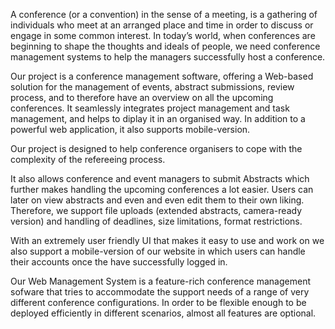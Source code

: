 A conference (or a convention) in the sense of a meeting, is a gathering of individuals who meet at an arranged place and time in order to discuss or engage in some common interest. In today’s world, when conferences are beginning to shape the thoughts and ideals of people, we need conference management systems to help the managers successfully host a conference.

Our project is a conference management software, offering a Web-based solution for the management of events, abstract submissions, review process, and to therefore have an overview on all the upcoming conferences. It seamlessly integrates project management and task management, and helps to diplay it in an organised way. In addition to a powerful web application, it also supports mobile-version.

Our project is designed to help conference organisers to cope with the complexity of the refereeing process. 

It also allows conference and event managers to submit Abstracts which further makes handling the upcoming conferences a lot easier. Users can later on view abstracts and even and even edit them to their own liking. Therefore, we support file uploads (extended abstracts, camera-ready version) and handling of deadlines, size limitations, format restrictions.

With an extremely user friendly UI that makes it easy to use and work on we also support a mobile-version of our website in which users can handle their accounts once the have successfully logged in.

Our Web Management System is a feature-rich conference management sofware that tries to accommodate the support needs of a range of very different conference configurations. In order to be flexible enough to be deployed efficiently in different scenarios, almost all features are optional.

